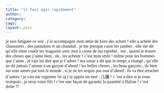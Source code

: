 ```yaml
---
title: "il faut agir rapidement"
author:
category: 
tags: 
layout: post
---
```

<font face="Times New Roman">je suis fatiguée ce soir . j’ai accompagné mon amie de faire des achats ! elle a acheté des chaussures , des pantalons et un chandail . je me presque casse les jambes . elle me dit qu’elle aime courir les magasins avec moi à cause de ma rapidité . oui , quand je trouve des choses que j’aime bien , ok , les acheter ! c’est mon style ! même pour les hommes que j’aime , je vais lui dire que je l’adore ! ma soeur a dit que le temps a changé , qu’elle ne dit jamais l’amour à un garçon d’abord ! les belles choses , les beau garçons , ils bien sur sont aimés par tout le monde , si je ne les acquis pas tout d’abord , ils va être arracher d’autres ! je vais me regretter !</font><font face="Times New Roman">et aj j’ai appris un mot : </font>儿骗<font face="Times New Roman"> ! c ’est à dire si je vous trompais , je serai votre fils ! c’est une façon de garantir la quantité à Dalian ! c’est drôle ?!</font>

